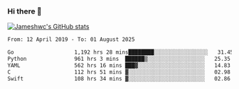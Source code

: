 ### Hi there 👋

[![Jameshwc's GitHub stats](https://github-readme-stats.vercel.app/api?username=jameshwc)](https://github.com/anuraghazra/github-readme-stats)

<!--START_SECTION:waka-->

```txt
From: 12 April 2019 - To: 01 August 2025

Go                   1,192 hrs 28 mins████████░░░░░░░░░░░░░░░░░   31.45 %
Python               961 hrs 3 mins  ██████▒░░░░░░░░░░░░░░░░░░   25.35 %
YAML                 562 hrs 16 mins ███▓░░░░░░░░░░░░░░░░░░░░░   14.83 %
C                    112 hrs 51 mins ▓░░░░░░░░░░░░░░░░░░░░░░░░   02.98 %
Swift                108 hrs 34 mins ▓░░░░░░░░░░░░░░░░░░░░░░░░   02.86 %
```

<!--END_SECTION:waka-->